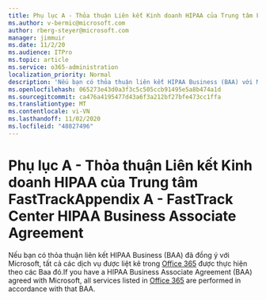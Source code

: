 ```yaml
---
title: Phụ lục A - Thỏa thuận Liên kết Kinh doanh HIPAA của Trung tâm FastTrack
ms.author: v-bermic@microsoft.com
author: rberg-steyer@microsoft.com
manager: jimmuir
ms.date: 11/2/20
ms.audience: ITPro
ms.topic: article
ms.service: o365-administration
localization_priority: Normal
description: 'Nếu bạn có thỏa thuận liên kết HIPAA Business (BAA) với Microsoft for FastTrack Services, tất cả các dịch vụ được liệt kê trong lợi ích Trung tâm FastTrack cho Office 365 được bao gồm trong BAA, ngoại trừ:'
ms.openlocfilehash: 065273e43d0a3f3c5c505ccb91495e5a8b474a1d
ms.sourcegitcommit: ca476a4195477d43a6f3a212bf27bfe473cc1ffa
ms.translationtype: MT
ms.contentlocale: vi-VN
ms.lasthandoff: 11/02/2020
ms.locfileid: "48827496"
---
```

# <a name="appendix-a---fasttrack-center-hipaa-business-associate-agreement"></a><span data-ttu-id="756ec-103">Phụ lục A - Thỏa thuận Liên kết Kinh doanh HIPAA của Trung tâm FastTrack</span><span class="sxs-lookup"><span data-stu-id="756ec-103">Appendix A - FastTrack Center HIPAA Business Associate Agreement</span></span>

<span data-ttu-id="756ec-104">Nếu bạn có thỏa thuận liên kết HIPAA Business (BAA) đã đồng ý với Microsoft, tất cả các dịch vụ được liệt kê trong [Office 365](products-and-capabilities.md#office-365) được thực hiện theo các Baa đó.</span><span class="sxs-lookup"><span data-stu-id="756ec-104">If you have a HIPAA Business Associate Agreement (BAA) agreed with Microsoft, all services listed in [Office 365](products-and-capabilities.md#office-365) are performed in accordance with that BAA.</span></span>



